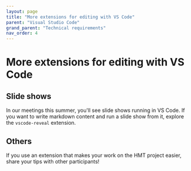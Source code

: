 ```yaml
---
layout: page
title: "More extensions for editing with VS Code"
parent: "Visual Studio Code"
grand_parent: "Technical requirements"
nav_order: 4
---
```



# More extensions for editing with VS Code


## Slide shows

In our meetings this summer, you'll see slide shows running in VS Code.  If you want to write markdown content and run a slide show from it, explore the `vscode-reveal` extension.


## Others

If you use an extension that makes your work on the HMT project easier, share your tips with other participants!